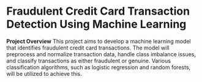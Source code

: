 # Fraudulent Credit Card Transaction Detection Using Machine Learning
**Project Overview**
This project aims to develop a machine learning model that identifies fraudulent credit card transactions. The model will preprocess and normalize transaction data, handle class imbalance issues, and classify transactions as either fraudulent or genuine. Various classification algorithms, such as logistic regression and random forests, will be utilized to achieve this.
